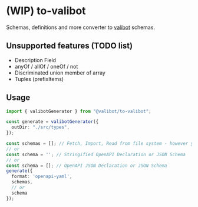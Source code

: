 # (WIP) to-valibot

Schemas, definitions and more converter to [valibot](https://valibot.dev/) schemas.

## Unsupported features (TODO list)
- Description Field
- anyOf / allOf / oneOf / not
- Discriminated union member of array
- Tuples (prefixItems)

## Usage

```ts
import { valibotGenerator } from "@valibot/to-valibot";

const generate = valibotGenerator({
  outDir: "./src/types",
});

const schemas = []; // Fetch, Import, Read from file system - however you like
// or
const schema = ''; // Stringified OpenAPI Declaration or JSON Schema
// or
const schema = []; // OpenAPI JSON Declaration or JSON Schema
generate({
  format: 'openapi-yaml',
  schemas,
  // or
  schema
});
```